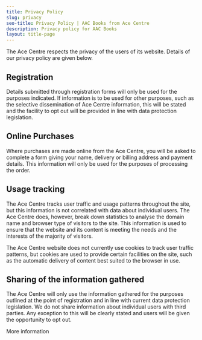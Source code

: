 ```yaml
---
title: Privacy Policy
slug: privacy
seo-title: Privacy Policy | AAC Books from Ace Centre
description: Privacy policy for AAC Books
layout: title-page
---
```


The Ace Centre respects the privacy of the users of its website. Details of our privacy policy are given below.

## Registration
Details submitted through registration forms will only be used for the purposes indicated. If information is to be used for other purposes, such as the selective dissemination of Ace Centre information, this will be stated and the facility to opt out will be provided in line with data protection legislation.

## Online Purchases
Where purchases are made online from the Ace Centre, you will be asked to complete a form giving your name, delivery or billing address and payment details. This information will only be used for the purposes of processing the order.

## Usage tracking
The Ace Centre tracks user traffic and usage patterns throughout the site, but this information is not correlated with data about individual users. The Ace Centre does, however, break down statistics to analyse the domain name and browser type of visitors to the site. This information is used to ensure that the website and its content is meeting the needs and the interests of the majority of visitors.

The Ace Centre website does not currently use cookies to track user traffic patterns, but cookies are used to provide certain facilities on the site, such as the automatic delivery of content best suited to the browser in use.

## Sharing of the information gathered
The Ace Centre will only use the information gathered for the purposes outlined at the point of registration and in line with current data protection legislation. We do not share information about individual users with third parties. Any exception to this will be clearly stated and users will be given the opportunity to opt out.

More information